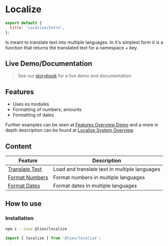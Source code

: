 [//]: # 'AUTO INSERT HEADER PREPUBLISH'

# Localize

```js script
export default {
  title: 'Localize/Intro',
};
```

Is meant to translate text into multiple languages.
In it's simplest form it is a function that returns the translated text for a namespace + key.

## Live Demo/Documentation

> See our [storybook](http://lion-web-components.netlify.com/?path=/docs/localize--page) for a live demo and documentation

## Features

- Uses es modules
- Formatting of numbers, amounts
- Formatting of dates

Further examples can be seen at [Features Overview Demo](?path=/docs/localize-features-overview--as-function) and a more in depth description can be found at [Localize System Overview](?path=/docs/localize-system-overview--page).

## Content

| Feature                                                               | Description                                   |
| --------------------------------------------------------------------- | --------------------------------------------- |
| [Translate Text](?path=/docs/localize-features-overview--as-function) | Load and translate text in multiple languages |
| [Format Numbers](?path=/docs/localize-numbers--formatting)            | Format numbers in multiple languages          |
| [Format Dates](?path=/docs/localize-dates--formatting)                | Format dates in multiple languages            |

## How to use

### Installation

```sh
npm i --save @lion/localize
```

```js
import { localize } from '@lion/localize';
```
